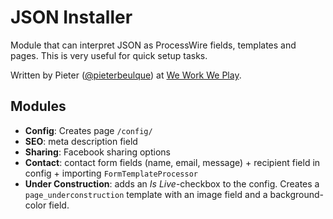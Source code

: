 # JSON Installer

Module that can interpret JSON as ProcessWire fields, templates and pages. This is very useful for quick setup tasks.

Written by Pieter ([@pieterbeulque](http://twitter.com/pieterbeulque)) at [We Work We Play](http://weworkweplay.com).

## Modules

* **Config**: Creates page `/config/`
* **SEO**: meta description field
* **Sharing**: Facebook sharing options
* **Contact**: contact form fields (name, email, message) + recipient field in config + importing `FormTemplateProcessor`
* **Under Construction**: adds an *Is Live*-checkbox to the config. Creates a `page_underconstruction` template with an image field and a background-color field.
